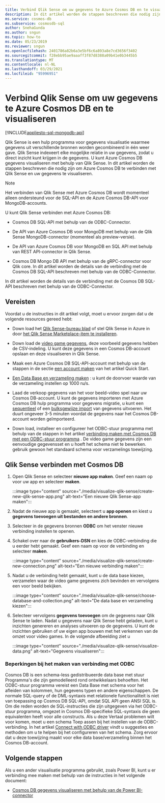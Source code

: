 ```yaml
---
title: Verbind Qlik Sense om uw gegevens te Azure Cosmos DB en te visualiseren
description: In dit artikel worden de stappen beschreven die nodig zijn om Azure Cosmos DB te verbinden met Qlik Sense en uw gegevens te visualiseren.
ms.service: cosmos-db
ms.subservice: cosmosdb-sql
author: SnehaGunda
ms.author: sngun
ms.topic: how-to
ms.date: 05/23/2019
ms.reviewer: sngun
ms.openlocfilehash: 2401786a82b6a3e5bf6c6a893a8e7cd3656f3402
ms.sourcegitcommit: f28ebb95ae9aaaff3f87d8388a09b41e0b3445b5
ms.translationtype: MT
ms.contentlocale: nl-NL
ms.lasthandoff: 03/29/2021
ms.locfileid: "95996951"
---
```

# <a name="connect-qlik-sense-to-azure-cosmos-db-and-visualize-your-data"></a>Verbind Qlik Sense om uw gegevens te Azure Cosmos DB en te visualiseren
[!INCLUDE[appliesto-sql-mongodb-api](includes/appliesto-sql-mongodb-api.md)]

Qlik Sense is een hulp programma voor gegevens visualisatie waarmee gegevens uit verschillende bronnen worden gecombineerd in één weer gave. Qlik Sense indexeert elke mogelijke relatie in uw gegevens, zodat u direct inzicht kunt krijgen in de gegevens. U kunt Azure Cosmos DB gegevens visualiseren met behulp van Qlik Sense. In dit artikel worden de stappen beschreven die nodig zijn om Azure Cosmos DB te verbinden met Qlik Sense en uw gegevens te visualiseren. 

> [!NOTE]
> Het verbinden van Qlik Sense met Azure Cosmos DB wordt momenteel alleen ondersteund voor de SQL-API en de Azure Cosmos DB-API voor MongoDB-accounts.

U kunt Qlik Sense verbinden met Azure Cosmos DB:

* Cosmos DB SQL-API met behulp van de ODBC-Connector.

* De API van Azure Cosmos DB voor MongoDB met behulp van de Qlik Sense MongoDB-connector (momenteel als preview-versie).

* De API van Azure Cosmos DB voor MongoDB en SQL API met behulp van REST API-connector in Qlik Sense.

* Cosmos DB Mongo DB API met behulp van de gRPC-connector voor Qlik core.
In dit artikel worden de details van de verbinding met de Cosmos DB SQL-API beschreven met behulp van de ODBC-Connector.

In dit artikel worden de details van de verbinding met de Cosmos DB SQL-API beschreven met behulp van de ODBC-Connector.

## <a name="prerequisites"></a>Vereisten

Voordat u de instructies in dit artikel volgt, moet u ervoor zorgen dat u de volgende resources gereed hebt:

* Down load het [Qlik Sense-bureau blad](https://www.qlik.com/us/try-or-buy/download-qlik-sense) of stel Qlik Sense in Azure in door [het Qlik Sense Marketplace-item te installeren](https://azuremarketplace.microsoft.com/marketplace/apps/qlik.qlik-sense).

* Down load de [video game gegevens](https://www.kaggle.com/gregorut/videogamesales), deze voorbeeld gegevens hebben de CSV-indeling. U kunt deze gegevens in een Cosmos DB-account opslaan en deze visualiseren in Qlik Sense.

* Maak een Azure Cosmos DB SQL-API-account met behulp van de stappen in de sectie [een account maken](create-sql-api-dotnet.md#create-account) van het artikel Quick Start.

* [Een Data Base en verzameling maken](create-sql-api-java.md#add-a-container) : u kunt de doorvoer waarde van de verzameling instellen op 1000 ru/s. 

* Laad de verkoop gegevens van het voor beeld-video spel naar uw Cosmos DB-account. U kunt de gegevens importeren met Azure Cosmos DB hulp programma voor gegevens migratie, u kunt een [sequentieel](import-data.md#SQLSeqTarget) of een [bulksgewijze import](import-data.md#SQLBulkTarget) van gegevens uitvoeren. Het duurt ongeveer 3-5 minuten voordat de gegevens naar het Cosmos DB-account worden geïmporteerd.

* Down load, installeer en configureer het ODBC-stuur programma met behulp van de stappen in het artikel [verbinding maken met Cosmos DB met een ODBC-stuur programma](odbc-driver.md) . De video game gegevens zijn een eenvoudige gegevensset en u hoeft het schema niet te bewerken. gebruik gewoon het standaard schema voor verzamelings toewijzing.

## <a name="connect-qlik-sense-to-cosmos-db"></a>Qlik Sense verbinden met Cosmos DB

1. Open Qlik Sense en selecteer **nieuwe app maken**. Geef een naam op voor uw app en selecteer **maken**.

   :::image type="content" source="./media/visualize-qlik-sense/create-new-qlik-sense-app.png" alt-text="Een nieuwe Qlik Sense-app maken":::

2. Nadat de nieuwe app is gemaakt, selecteert u **app openen** en kiest u **gegevens toevoegen uit bestanden en andere bronnen**. 

3. Selecteer in de gegevens bronnen **ODBC** om het venster nieuwe verbinding instellen te openen. 

4. Schakel over naar de **gebruikers-DSN** en kies de ODBC-verbinding die u eerder hebt gemaakt. Geef een naam op voor de verbinding en selecteer **maken**. 

   :::image type="content" source="./media/visualize-qlik-sense/create-new-connection.png" alt-text="Een nieuwe verbinding maken":::

5. Nadat u de verbinding hebt gemaakt, kunt u de data base kiezen, verzamelen waar de video game gegevens zich bevinden en vervolgens een voor beeld bekijken.

   :::image type="content" source="./media/visualize-qlik-sense/choose-database-and-collection.png" alt-text="De data base en verzameling kiezen"::: 

6. Selecteer vervolgens **gegevens toevoegen** om de gegevens naar Qlik Sense te laden. Nadat u gegevens naar Qlik Sense hebt geladen, kunt u inzichten genereren en analyses uitvoeren op de gegevens. U kunt de inzichten gebruiken of uw eigen app bouwen met het verkennen van de omzet voor video games. In de volgende afbeelding ziet u 

   :::image type="content" source="./media/visualize-qlik-sense/visualize-data.png" alt-text="Gegevens visualiseren":::

### <a name="limitations-when-connecting-with-odbc"></a>Beperkingen bij het maken van verbinding met ODBC 

Cosmos DB is een schema-less gedistribueerde data base met stuur Programma's die zijn gemodelleerd rond ontwikkelaars behoeften. Het ODBC-stuur programma vereist een Data Base met schema voor het afleiden van kolommen, hun gegevens typen en andere eigenschappen. De normale SQL-query of de DML-syntaxis met relationele functionaliteit is niet van toepassing op Cosmos DB SQL-API, omdat SQL API geen ANSI SQL is. Om die reden worden de SQL-instructies die zijn uitgegeven via het ODBC-stuur programma, omgezet in Cosmos DB-specifieke SQL-syntaxis die geen equivalenten heeft voor alle constructs. Als u deze Vertaal problemen wilt voor komen, moet u een schema Toep assen bij het instellen van de ODBC-verbinding. In het artikel [Connect with ODBC driver](odbc-driver.md) vindt u suggesties en methoden om u te helpen bij het configureren van het schema. Zorg ervoor dat u deze toewijzing maakt voor elke data base/verzameling binnen het Cosmos DB-account.

## <a name="next-steps"></a>Volgende stappen

Als u een ander visualisatie programma gebruikt, zoals Power BI, kunt u er verbinding mee maken met behulp van de instructies in het volgende document:

* [Cosmos DB gegevens visualiseren met behulp van de Power BI-connector](powerbi-visualize.md)
